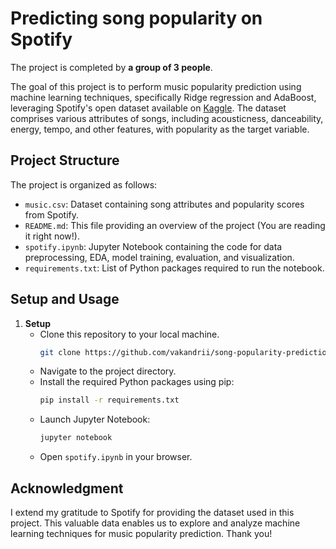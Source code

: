 # Predicting song popularity on Spotify

The project is completed by **a group of 3 people**.

The goal of this project is to perform music popularity prediction using machine learning techniques, specifically Ridge regression and AdaBoost, leveraging Spotify's open dataset available on [Kaggle](https://www.kaggle.com/competitions/spotify-popularity-prediction-v2). The dataset comprises various attributes of songs, including acousticness, danceability, energy, tempo, and other features, with popularity as the target variable.

## Project Structure
The project is organized as follows:
- `music.csv`: Dataset containing song attributes and popularity scores from Spotify.
- `README.md`: This file providing an overview of the project (You are reading it right now!).
- `spotify.ipynb`: Jupyter Notebook containing the code for data preprocessing, EDA, model training, evaluation, and visualization.
- `requirements.txt`: List of Python packages required to run the notebook.

## Setup and Usage
1. **Setup**
   - Clone this repository to your local machine.
      ```bash
      git clone https://github.com/vakandrii/song-popularity-prediction.git
      ```
   - Navigate to the project directory.
   - Install the required Python packages using pip:
     ```bash
     pip install -r requirements.txt
     ```
   - Launch Jupyter Notebook:
     ```bash
     jupyter notebook
     ```
   - Open `spotify.ipynb` in your browser.

## Acknowledgment

I extend my gratitude to Spotify for providing the dataset used in this project. This valuable data enables us to explore and analyze machine learning techniques for music popularity prediction. Thank you!